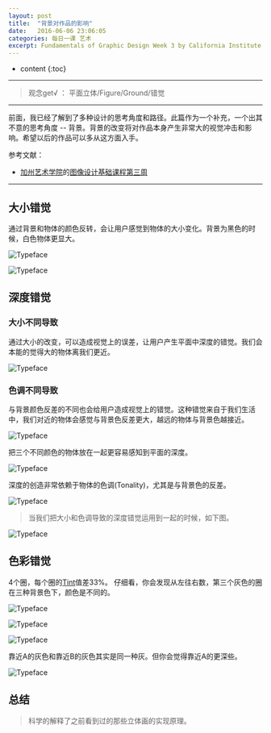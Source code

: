 ```yaml
---
layout: post
title:  "背景对作品的影响"
date:   2016-06-06 23:06:05
categories: 每日一课 艺术
excerpt: Fundamentals of Graphic Design Week 3 by California Institute of the Arts
---
```


* content
{:toc}

---

> 观念get√ ： 平面立体/Figure/Ground/错觉

---

前面，我已经了解到了多种设计的思考角度和路径。此篇作为一个补充，一个出其不意的思考角度 -- 背景。背景的改变将对作品本身产生非常大的视觉冲击和影响。希望以后的作品可以多从这方面入手。

参考文献：

* [加州艺术学院](https://art.calarts.edu/)的[图像设计基础课程第三周](https://www.coursera.org/learn/fundamentals-of-graphic-design/)


---

## 大小错觉

通过背景和物体的颜色反转，会让用户感觉到物体的大小变化。背景为黑色的时候，白色物体更显大。

![Typeface](http://o7y3ots7t.bkt.clouddn.com/2016/06/06/Screen%20Shot%202016-06-07%20at%2010.38.28%20PM.png)

![Typeface](http://o7y3ots7t.bkt.clouddn.com/2016/06/06/Screen%20Shot%202016-06-07%20at%2010.38.48%20PM.png)



## 深度错觉


###  大小不同导致

通过大小的改变，可以造成视觉上的误差，让用户产生平面中深度的错觉。我们会本能的觉得大的物体离我们更近。

![Typeface](http://o7y3ots7t.bkt.clouddn.com/2016/06/06/Screen%20Shot%202016-06-07%20at%2010.58.14%20PM.png)

###  色调不同导致

与背景颜色反差的不同也会给用户造成视觉上的错觉。这种错觉来自于我们生活中，我们对近的物体会感觉与背景色反差更大，越远的物体与背景色越接近。

![Typeface](http://o7y3ots7t.bkt.clouddn.com/2016/06/06/Screen%20Shot%202016-06-07%20at%2011.04.56%20PM.png)

把三个不同颜色的物体放在一起更容易感知到平面的深度。

![Typeface](http://o7y3ots7t.bkt.clouddn.com/2016/06/06/Screen%20Shot%202016-06-07%20at%2011.09.50%20PM.png)

深度的创造非常依赖于物体的色调(Tonality)，尤其是与背景色的反差。

![Typeface](http://o7y3ots7t.bkt.clouddn.com/2016/06/06/Screen%20Shot%202016-06-07%20at%2011.15.51%20PM.png)

> 当我们把大小和色调导致的深度错觉运用到一起的时候，如下图。

![Typeface](http://o7y3ots7t.bkt.clouddn.com/2016/06/06/Screen%20Shot%202016-06-07%20at%2011.27.44%20PM.png)



## 色彩错觉

4个圈，每个圈的[Tint](http://daoling.github.io/2016/06/03/%E8%89%B2%E7%8E%AF/#section-2)值差33%。
仔细看，你会发现从左往右数，第三个灰色的圈在三种背景色下，颜色是不同的。

![Typeface](http://o7y3ots7t.bkt.clouddn.com/2016/06/06/Screen%20Shot%202016-06-07%20at%2011.23.44%20PM.png)

![Typeface](http://o7y3ots7t.bkt.clouddn.com/2016/06/06/Screen%20Shot%202016-06-07%20at%2011.23.31%20PM.png)

![Typeface](http://o7y3ots7t.bkt.clouddn.com/2016/06/06/Screen%20Shot%202016-06-07%20at%2011.23.21%20PM.png)


靠近A的灰色和靠近B的灰色其实是同一种灰。但你会觉得靠近A的更深些。

![Typeface](http://o7y3ots7t.bkt.clouddn.com/2016/06/06/Screen%20Shot%202016-06-07%20at%2011.29.42%20PM.png)



##  总结

>  科学的解释了之前看到过的那些立体画的实现原理。
